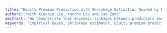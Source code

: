 ```yaml
---
title: "Equity Premium Prediction with Shrinkage Estimation Guided by Economic Theory"
authors: "with Xiaobin Liu, Yanchu Liu and Tao Zeng"
abstract: "We demonstrate that economic linkages between predictors and the real economy, combined with theory-implied parameter restrictions, substantially enhance out-of-sample equity premium forecasting performance. We introduce a novel empirical Bayes (EB) framework that captures these economic relationships while accommodating theoretical constraints on predictor coefficients. Our EB methodology optimally shrinks coefficient estimates toward intermediate values between unrestricted OLS estimates and theory-implied restricted estimates. Empirical applications reveal improved forecasting performance across numerous established predictors. Using two comprehensive datasets, we document superior EB forecasting performance compared to traditional OLS methods. The improvements become particularly pronounced when implementing classic economic constraints following Campbell and Thompson (2008) and Pettenuzzo, Timmermann, and Valkanov (2014). These findings provide new insights into the crucial role of economic theory in time-series predictability and demonstrate how theory-implied parameter restrictions enhance predictive accuracy."
keywords: "Empirical Bayes, Shrinkage estimator, Equity premium prediction"
---
```

